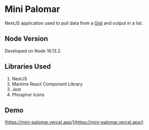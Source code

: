 # Mini Palomar

NextJS application used to pull data from a [Gist](https://gist.githubusercontent.com/gyermich/6ca0c6601932bae50d3c6eb75481d302/raw/416ab16e087fbc14c0a517aa8da7a9873c38dd1e/companies.json) and output in a list.

## Node Version

Developed on Node 16.13.2.

## Libraries Used

1. NextJS
2. Mantine React Component Library
3. Jest
4. Phosphor Icons

## Demo

[https://mini-palomar.vercel.app/](https://mini-palomar.vercel.app/)
